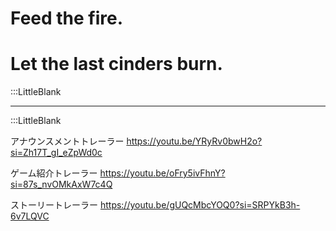
# Feed the fire.
# Let the last cinders burn.

:::LittleBlank

---

:::LittleBlank

アナウンスメントトレーラー
https://youtu.be/YRyRv0bwH2o?si=Zh17T_gI_eZpWd0c


ゲーム紹介トレーラー
https://youtu.be/oFry5ivFhnY?si=87s_nvOMkAxW7c4Q


ストーリートレーラー
https://youtu.be/gUQcMbcYOQ0?si=SRPYkB3h-6v7LQVC